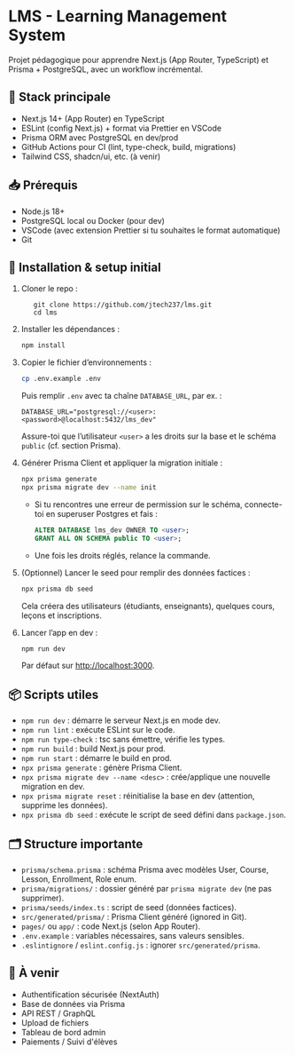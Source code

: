 # LMS - Learning Management System

Projet pédagogique pour apprendre Next.js (App Router, TypeScript) et Prisma + PostgreSQL, avec un workflow incrémental.

## 🚀 Stack principale

- Next.js 14+ (App Router) en TypeScript
- ESLint (config Next.js) + format via Prettier en VSCode
- Prisma ORM avec PostgreSQL en dev/prod
- GitHub Actions pour CI (lint, type-check, build, migrations)
- Tailwind CSS, shadcn/ui, etc. (à venir)

## 📥 Prérequis

- Node.js 18+
- PostgreSQL local ou Docker (pour dev)
- VSCode (avec extension Prettier si tu souhaites le format automatique)
- Git

## 🔧 Installation & setup initial

1. Cloner le repo :

    ```shell
       git clone https://github.com/jtech237/lms.git
       cd lms
    ```

2. Installer les dépendances :

   ```bash
   npm install
   ```

3. Copier le fichier d’environnements :

   ```bash
   cp .env.example .env
   ```

   Puis remplir `.env` avec ta chaîne `DATABASE_URL`, par ex. :

   ```
   DATABASE_URL="postgresql://<user>:<password>@localhost:5432/lms_dev"
   ```

   Assure-toi que l’utilisateur `<user>` a les droits sur la base et le schéma `public` (cf. section Prisma).

4. Générer Prisma Client et appliquer la migration initiale :

   ```bash
   npx prisma generate
   npx prisma migrate dev --name init
   ```

   * Si tu rencontres une erreur de permission sur le schéma, connecte-toi en superuser Postgres et fais :

     ```sql
     ALTER DATABASE lms_dev OWNER TO <user>;
     GRANT ALL ON SCHEMA public TO <user>;
     ```
   * Une fois les droits réglés, relance la commande.

5. (Optionnel) Lancer le seed pour remplir des données factices :

   ```bash
   npx prisma db seed
   ```

   Cela créera des utilisateurs (étudiants, enseignants), quelques cours, leçons et inscriptions.

6. Lancer l’app en dev :

   ```bash
   npm run dev
   ```

   Par défaut sur [http://localhost:3000](http://localhost:3000).

## 📦 Scripts utiles

* `npm run dev` : démarre le serveur Next.js en mode dev.
* `npm run lint` : exécute ESLint sur le code.
* `npm run type-check` : tsc sans émettre, vérifie les types.
* `npm run build` : build Next.js pour prod.
* `npm run start` : démarre le build en prod.
* `npx prisma generate` : génère Prisma Client.
* `npx prisma migrate dev --name <desc>` : crée/applique une nouvelle migration en dev.
* `npx prisma migrate reset` : réinitialise la base en dev (attention, supprime les données).
* `npx prisma db seed` : exécute le script de seed défini dans `package.json`.

## 🗂️ Structure importante

* `prisma/schema.prisma` : schéma Prisma avec modèles User, Course, Lesson, Enrollment, Role enum.
* `prisma/migrations/` : dossier généré par `prisma migrate dev` (ne pas supprimer).
* `prisma/seeds/index.ts` : script de seed (données factices).
* `src/generated/prisma/` : Prisma Client généré (ignored in Git).
* `pages/` ou `app/` : code Next.js (selon App Router).
* `.env.example` : variables nécessaires, sans valeurs sensibles.
* `.eslintignore` / `eslint.config.js` : ignorer `src/generated/prisma`.

## 📄 À venir

* Authentification sécurisée (NextAuth)
* Base de données via Prisma
* API REST / GraphQL
* Upload de fichiers
* Tableau de bord admin
* Paiements / Suivi d'élèves

